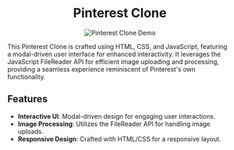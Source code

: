<div align="center">

# Pinterest Clone

![Pinterest Clone Demo](https://github.com/brianwong778/Pinterest-Clone/assets/113395187/fa62ff0b-bf3e-4c0d-a581-9cc04f941a0b)

</div>

This Pinterest Clone is crafted using HTML, CSS, and JavaScript, featuring a modal-driven user interface for enhanced interactivity. It leverages the JavaScript FileReader API for efficient image uploading and processing, providing a seamless experience reminiscent of Pinterest's own functionality.

## Features

- **Interactive UI**: Modal-driven design for engaging user interactions.
- **Image Processing**: Utilizes the FileReader API for handling image uploads.
- **Responsive Design**: Crafted with HTML/CSS for a responsive layout.
